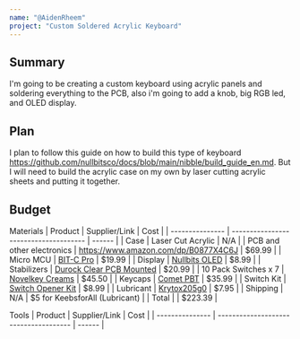 ```yaml
---
name: "@AidenRheem"
project: "Custom Soldered Acrylic Keyboard"
---
```



## Summary
I'm going to be creating a custom keyboard using acrylic panels and soldering everything to the PCB, also i'm going to add a knob, big RGB led, and OLED display.

## Plan
I plan to follow this guide on how to build this type of keyboard https://github.com/nullbitsco/docs/blob/main/nibble/build_guide_en.md. But I will need to build the acrylic case on my own by laser cutting acrylic sheets and putting it together.


## Budget
Materials
| Product         | Supplier/Link                         | Cost   |
| --------------- | ------------------------------------- | ------ |
| Case | Laser Cut Acrylic | N/A  |
| PCB and other electronics | https://www.amazon.com/dp/B0877X4C6J | $69.99 |
| Micro MCU | [BIT-C Pro](https://www.amazon.com/dp/B087CLZ6RY) | $19.99 |
| Display | [Nullbits OLED](https://www.amazon.com/dp/B08KLHD2Z7) | $8.99 |
| Stabilizers | [Durock Clear PCB Mounted](https://www.amazon.com/ZugGear-Stabilizer-Gold-Plated-Compatible-Stabilizers/dp/B08MWDQDR1) | $20.99 |
| 10 Pack Switches x 7 | [Novelkey Creams](https://kbdfans.com/products/novelkey-x-kailh-linear-cream-switch) | $45.50 |
| Keycaps | [Comet PBT](https://www.amazon.com/dp/B09XF1W9Z5) | $35.99 |
| Switch Kit | [Switch Opener Kit](https://www.amazon.com/dp/B08JLJZ95Z) | $8.99 |
| Lubricant | [Krytox205g0](https://keebsforall.com/products/krytox-gpl205g0-mechanical-switch-lubricant) | $7.95 | 
| Shipping | N/A | $5 for KeebsforAll (Lubricant) |
| Total           |                                       | $223.39 |

Tools
| Product         | Supplier/Link                         | Cost   |
| --------------- | ------------------------------------- | ------ |

